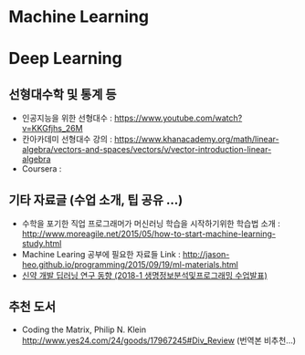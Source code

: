 Machine Learning
=============



Deep Learning
=============



선형대수학 및 통계 등
-------------
* 인공지능을 위한 선형대수 : https://www.youtube.com/watch?v=KKGfjhs_26M
* 칸아카데미 선형대수 강의 : https://www.khanacademy.org/math/linear-algebra/vectors-and-spaces/vectors/v/vector-introduction-linear-algebra
* Coursera : 


기타 자료글 (수업 소개, 팁 공유 ...)
-------------
* 수학을 포기한 직업 프로그래머가 머신러닝 학습을 시작하기위한 학습법 소개 : http://www.moreagile.net/2015/05/how-to-start-machine-learning-study.html
* Machine Learing 공부에 필요한 자료들 Link : http://jason-heo.github.io/programming/2015/09/19/ml-materials.html
* [신약 개발 딥러닝 연구 동향 (2018-1 생명정보분석및프로그래밍 수업발표)](https://docs.google.com/presentation/d/e/2PACX-1vSJ0hE127QzxFA9lwU7CZrah10YRIWJlkg8AA808ejhvlTKldUx1NlNmhWVOyhCZyZuXx0jN-5vYEe2/embed?start=false&loop=false&delayms=5000)

추천 도서
-------------
* Coding the Matrix, Philip N. Klein http://www.yes24.com/24/goods/17967245#Div_Review (번역본 비추천...)
